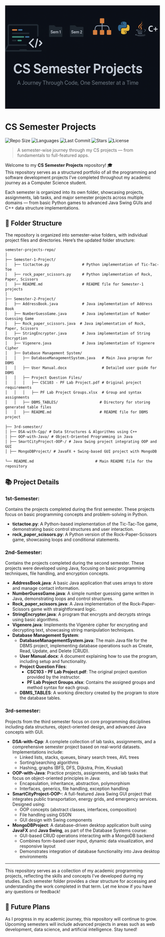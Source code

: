 ![CS Semester Projects Banner](./cs-semester-projects-banner.png)
# CS Semester Projects
![Repo Size](https://img.shields.io/github/repo-size/rizwanshafiq63/CS-Semester-Projects?color=orange&style=flat-square)
![Languages](https://img.shields.io/github/languages/top/rizwanshafiq63/CS-Semester-Projects?style=flat-square)
![Last Commit](https://img.shields.io/github/last-commit/rizwanshafiq63/CS-Semester-Projects?color=green&style=flat-square)
![Stars](https://img.shields.io/github/stars/rizwanshafiq63/CS-Semester-Projects?style=flat-square)
![License](https://img.shields.io/github/license/rizwanshafiq63/CS-Semester-Projects?style=flat-square)
> A semester-wise journey through my CS projects — from fundamentals to full-featured apps.

Welcome to my **CS Semester Projects** repository! 🎓  
This repository serves as a structured portfolio of all the programming and software development projects I’ve completed throughout my academic journey as a Computer Science student.

Each semester is organized into its own folder, showcasing projects, assignments, lab tasks, and major semester projects across multiple domains — from basic Python games to advanced Java Swing GUIs and C++ data structure implementations.

## 📁 Folder Structure

The repository is organized into semester-wise folders, with individual project files and directories. Here’s the updated folder structure:

```
semester-projects-repo/
│
├── Semester-1-Project/
│   ├── tictactoe.py               # Python implementation of Tic-Tac-Toe
│   ├── rock_paper_scissors.py     # Python implementation of Rock, Paper, Scissors
│   ├── README.md                  # README file for Semester-1 projects
│
├── Semester-2-Project/
│   ├── AddressBook.java           # Java implementation of Address Book
│   ├── NumberGuessGame.java       # Java implementation of Number Guessing Game
│   ├── Rock_paper_scissors.java  # Java implementation of Rock, Paper, Scissors
│   ├── StringEncrypter.java       # Java implementation of String Encryption
│   ├── Vigenere.java              # Java implementation of Vigenere Cipher
│   ├── Database Management System/
│   │   ├── DatabaseManagementSystem.java   # Main Java program for DBMS
│   │   ├── User Manual.docx                # Detailed user guide for DBMS
│   │   ├── Project Question Files/
│   │   │   ├── CSC103 - PF Lab Project.pdf # Original project requirements
│   │   │   ├── PF Lab Project Groups.xlsx  # Group and syntax assignments
│   │   ├── DBMS_TABLES/                   # Directory for storing generated table files
│   │   ├── README.md                      # README file for DBMS project

├── 3rd-semester/
│ ├── DSA-with-Cpp/ # Data Structures & Algorithms using C++
│ ├── OOP-with-Java/ # Object-Oriented Programming in Java
│ ├── SmartCityProject-OOP-/ # Java Swing project integrating OOP and GUI
│ ├── MongoDBProject/ # JavaFX + Swing-based GUI project with MongoDB

└── README.md                            # Main README file for the repository
```


## 📚 Project Details

### **1st-Semester**:
Contains the projects completed during the first semester. These projects focus on basic programming concepts and problem-solving in Python.  
  - **tictactoe.py**: A Python-based implementation of the Tic-Tac-Toe game, demonstrating basic control structures and user interaction.  
  - **rock_paper_scissors.py**: A Python version of the Rock-Paper-Scissors game, showcasing loops and conditional statements.

### **2nd-Semester**:
Contains the projects completed during the second semester. These projects were developed using Java, focusing on basic programming techniques, file handling, and encryption concepts.  
  - **AddressBook.java**: A basic Java application that uses arrays to store and manage contact information.  
  - **NumberGuessGame.java**: A simple number guessing game written in Java, demonstrating loops and control structures.  
  - **Rock_paper_scissors.java**: A Java implementation of the Rock-Paper-Scissors game with straightforward logic.  
  - **StringEncrypter.java**: A program that encrypts and decrypts strings using basic algorithms.  
  - **Vigenere.java**: Implements the Vigenère cipher for encrypting and decrypting text, showcasing string manipulation techniques.  
  - **Database Management System**:
    - **DatabaseManagementSystem.java**: The main Java file for the DBMS project, implementing database operations such as Create, Read, Update, and Delete (CRUD).  
    - **User Manual.docx**: A document explaining how to use the program, including setup and functionality.  
    - **Project Question Files**:  
      - **CSC103 - PF Lab Project.pdf**: The original project question provided by the instructor.  
      - **PF Lab Project Groups.xlsx**: Contains the assigned groups and method syntax for each group.  
    - **DBMS_TABLES**: A working directory created by the program to store the database tables.  

### **3rd-semester**:
Projects from the third semester focus on core programming disciplines including data structures, object-oriented design, and advanced Java concepts with GUI.  
- **DSA-with-Cpp**: A complete collection of lab tasks, assignments, and a comprehensive semester project based on real-world datasets. Implementations include:
  - Linked lists, stacks, queues, binary search trees, AVL trees
  - Sorting/searching algorithms
  - Hashing, graphs (BFS, DFS, Dijkstra, Prim, Kruskal)
- **OOP-with-Java**: Practice projects, assignments, and lab tasks that focus on object-oriented principles in Java:
  - Encapsulation, inheritance, abstraction, polymorphism
  - Interfaces, generics, file handling, exception handling
- **SmartCityProject-OOP-**: A full-featured Java Swing GUI project that integrates public transportation, energy grids, and emergency services. Designed using:
  - OOP concepts (abstract classes, interfaces, composition)
  - File handling using GSON
  - GUI design with Swing components
- **MongoDBProject**: A database-driven desktop application built using **JavaFX** and **Java Swing**, as part of the Database Systems course:
  - GUI-based CRUD operations interacting with a MongoDB backend
  - Combines form-based user input, dynamic data visualization, and responsive layout
  - Demonstrates integration of database functionality into Java desktop environments

---

This repository serves as a collection of my academic programming projects, reflecting the skills and concepts I’ve developed during my studies. Each semester folder provides a clear structure for accessing and understanding the work completed in that term. Let me know if you have any questions or feedback!

## 🚀 Future Plans
As I progress in my academic journey, this repository will continue to grow. Upcoming semesters will include advanced projects in areas such as web development, data science, and artificial intelligence. Stay tuned!
